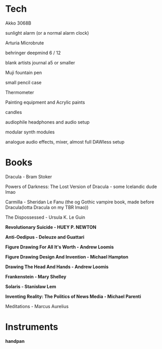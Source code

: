 # Tech

Akko 3068B

sunlight alarm (or a normal alarm clock)

Arturia Microbrute

behringer deepmind 6 / 12

blank artists journal a5 or smaller

Muji fountain pen

small pencil case

Thermometer

Painting equipment and Acrylic paints

candles

audiophile headphones and audio setup

modular synth modules

analogue audio effects, mixer, almost full DAWless setup

# Books
Dracula - Bram Stoker

Powers of Darkness: The Lost Version of Dracula - some Icelandic dude lmao

Carmilla - Sheridan Le Fanu (the og Gothic vampire book, made before Dracula(lotta Dracula on my TBR lmao))

The Dispossessed - Ursula K. Le Guin

**Revolutionary Suicide - HUEY P. NEWTON**

**Anti-Oedipus - Deleuze and Guattari**

**Figure Drawing For All It's Worth - Andrew Loomis**

**Figure Drawing Design And Invention - Michael Hampton**

**Drawing The Head And Hands - Andrew Loomis**

**Frankenstein - Mary Shelley**

**Solaris - Stanisław Lem**

**Inventing Reality: The Politics of News Media - Michael Parenti**

Meditations - Marcus Aurelius 


# Instruments
**handpan**
